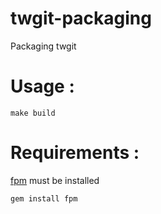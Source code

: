 twgit-packaging
===============

Packaging twgit

# Usage :

```
make build
```
# Requirements :

[fpm](https://github.com/jordansissel/fpm) must be installed

```
gem install fpm
```


